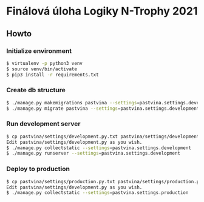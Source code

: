 # Finálová úloha Logiky N-Trophy 2021

## Howto

### Initialize environment

```bash
$ virtualenv -p python3 venv
$ source venv/bin/activate
$ pip3 install -r requirements.txt
```

### Create db structure

```bash
$ ./manage.py makemigrations pastvina --settings=pastvina.settings.development
$ ./manage.py migrate pastvina --settings=pastvina.settings.development
```

### Run development server

```bash
$ cp pastvina/settings/development.py.txt pastvina/settings/development.py
Edit pastvina/settings/development.py as you wish.
$ ./manage.py collectstatic --settings=pastvina.settings.development
$ ./manage.py runserver --settings=pastvina.settings.development
```

### Deploy to production

```bash
$ cp pastvina/settings/production.py.txt pastvina/settings/production.py
Edit pastvina/settings/development.py as you wish.
$ ./manage.py collectstatic --settings=pastvina.settings.production
```
